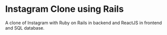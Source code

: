 # Instagram Clone using Rails

A clone of Instagram with Ruby on Rails in backend and ReactJS in frontend and SQL database.
